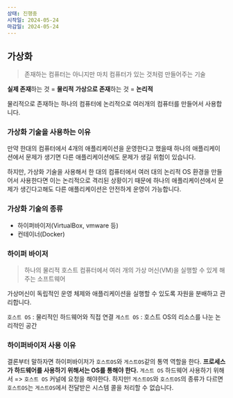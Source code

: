 ```yaml
---
상태: 진행중
시작일: 2024-05-24
마감일: 2024-05-24
---
```

## 가상화
> 존재하는 컴퓨터는 아니지만 마치 컴퓨터가 있는 것처럼 만들어주는 기술

**실제 존재**하는 것 = **물리적**
**가상으로 존재**하는 것 = **논리적**

물리적으로 존재하는 하나의 컴퓨터에 논리적으로 여러개의 컴퓨터를 만들어서 사용합니다.

### 가상화 기술을 사용하는 이유
만약 한대의 컴퓨터에서 4개의 애플리케이션을 운영한다고 했을때 하나의 애플리케이션에서 문제가 생기면 다른 애플리케이션에도 문제가 생길 위험이 있습니다.

하지만, 가상화 기술을 사용해서 한 대의 컴퓨터에서 여러 대의  논리적 OS 환경을 만들어서 사용한다면 이는 논리적으로 격리된 상황이기 때문에 하나의 애플리케이션에서 문제가 생긴다고해도 다른 애플리케이션은 안전하게 운영이 가능합니다.

### 가상화 기술의 종류
- 하이퍼바이저(VirtualBox, vmware 등)
- 컨테이너(Docker)

### 하이퍼 바이저 
> 하나의 물리적 호스트 컴퓨터에서  여러 개의 가상 머신(VM)을 실행할 수 있게 해주는 소프트웨어

가상머신이 독립적인 운영 체제와 애플리케이션을 실행할 수 있도록 자원을 분배하고 관리합니다.

`호스트 OS` : 물리적인 하드웨어와 직접 연결
`게스트 OS` : 호스트 OS의 리소스를 나눈 논리적인 공간


### 하이퍼바이저 사용 이유
결론부터 말하자면 하이퍼바이저가 `호스트OS`와 `게스트OS`같의 통역 역할을 한다.
**프로세스가 하드웨어를 사용하기 위해서는 OS를 통해야 한다.**
`게스트 OS` 하드웨어 사용하기 위해서 => `호스트 OS` 커널에 요청을 해야한다.
하지만! `게스트OS`와 `호스트OS`의 종류가 다르면 `호스트OS`는 `게스트OS`에서 전달받은 시스템 콜을 처리할 수 없습니다.

 